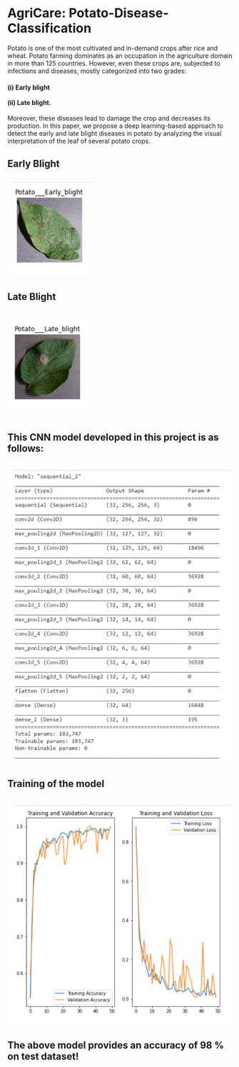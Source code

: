 # AgriCare: Potato-Disease-Classification

Potato is one of the most cultivated and in-demand crops after rice and wheat. Potato farming dominates as an occupation in the agriculture domain in more than 125 countries. However, even these crops are, subjected to infections and diseases, mostly categorized into two grades: 
<h4>(i) Early blight <br> <br>(ii) Late blight.</h4>Moreover, these diseases lead to damage the crop and decreases its production. In this paper, we propose a deep learning-based approach to detect the early and late blight diseases in potato by analyzing the visual interpretation of the leaf of several potato crops.<br>
<h2>Early Blight</b><h2>
<img src="Files/Early Blight.PNG" width:500px align:center><br>
<h2>Late Blight</h2><br>
<img src="Files/Late blight.PNG" width:500px><br><br>
<h2>This CNN model developed in this project is as follows:</h2><br>
<img src="Files/Model Summary.PNG" width:400px ><br>
<h2>Training of the model</h2><br>
<img src="Files/Training.PNG" width:400px><br>
<h2>The above model provides an accuracy of 98 % on test dataset!</h2>


